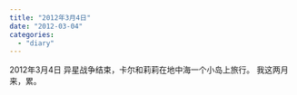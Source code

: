 ```yaml
---
title: "2012年3月4日"
date: "2012-03-04"
categories: 
  - "diary"
---
```


2012年3月4日 异星战争结束，卡尔和莉莉在地中海一个小岛上旅行。 我这两月来，累。
